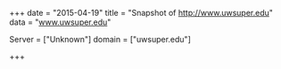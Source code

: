 
+++
date = "2015-04-19"
title = "Snapshot of http://www.uwsuper.edu"
data = "www.uwsuper.edu"

Server = ["Unknown"]
domain = ["uwsuper.edu"]


+++
#
